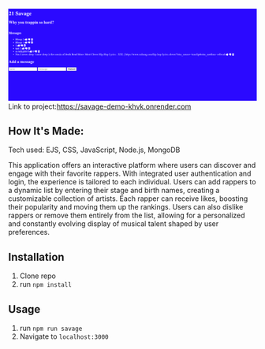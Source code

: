 ![Thumbnail](public/img/page.jpg)
Link to project:https://savage-demo-khvk.onrender.com
 ## How It's Made:
 Tech used: EJS, CSS, JavaScript, Node.js, MongoDB

 This application offers an interactive platform where users can discover and engage with their favorite rappers. With integrated user authentication and login, the experience is tailored to each individual. Users can add rappers to a dynamic list by entering their stage and birth names, creating a customizable collection of artists. Each rapper can receive likes, boosting their popularity and moving them up the rankings. Users can also dislike rappers or remove them entirely from the list, allowing for a personalized and constantly evolving display of musical talent shaped by user preferences.

## Installation

1. Clone repo
2. run `npm install`

## Usage

1. run `npm run savage`
2. Navigate to `localhost:3000`

